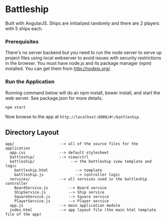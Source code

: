 # Battleship

Built with AngularJS. 
Ships are initialized randomly and there are 2 players with 5 ships each. 
### Prerequisites

There's no server backend but you need to run the node server to serve up project files using local webserver to avoid issues with security restrictions in the browser. You must have node.js and its package manager (npm) installed. You can get them from http://nodejs.org/. 

### Run the Application

Running command below will do an npm install, bower install, and start the web server. See package.json for more details. 

```
npm start
```

Now browse to the app at `http://localhost:8000/#!/battleship`.


## Directory Layout

```
app/                    --> all of the source files for the application
  app.css               --> default stylesheet
  battleship/           --> view/ctrl 
  battleship/                --> the battleship view template and logic
    battleship.html            --> template
    battleship.js              --> controller logic
  services/             --> all services used in the battleship controller
    BoardService.js         --> Board service
    ShipService.js          --> Ship service
    SquareService.js        --> Square service
    PlayerService.js        --> Player service
  app.js                --> main application module
  index.html            --> app layout file (the main html template file of the app)
```
